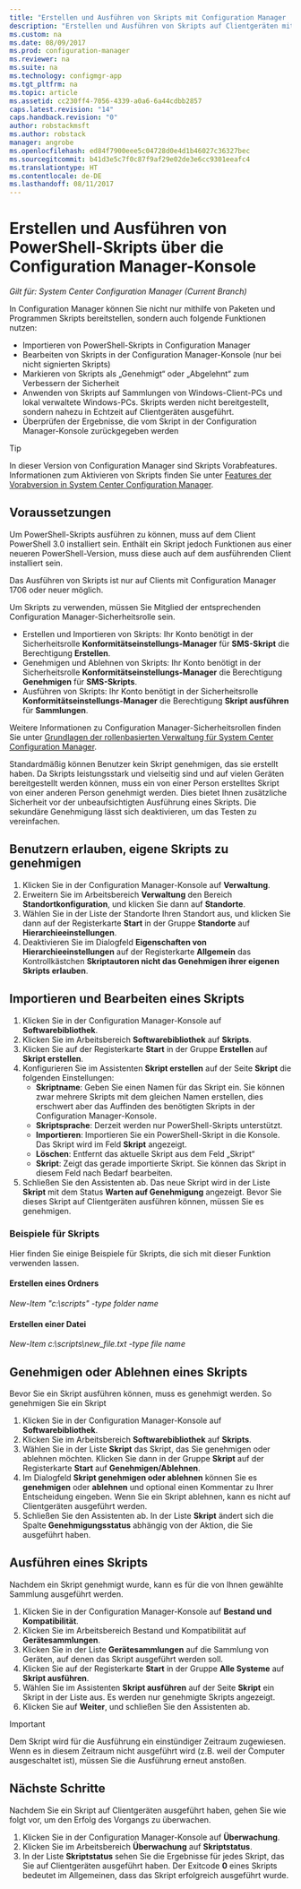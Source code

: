 ```yaml
---
title: "Erstellen und Ausführen von Skripts mit Configuration Manager | Microsoft-Dokumentation"
description: "Erstellen und Ausführen von Skripts auf Clientgeräten mit Configuration Manager."
ms.custom: na
ms.date: 08/09/2017
ms.prod: configuration-manager
ms.reviewer: na
ms.suite: na
ms.technology: configmgr-app
ms.tgt_pltfrm: na
ms.topic: article
ms.assetid: cc230ff4-7056-4339-a0a6-6a44cdbb2857
caps.latest.revision: "14"
caps.handback.revision: "0"
author: robstackmsft
ms.author: robstack
manager: angrobe
ms.openlocfilehash: ed84f7900eee5c04728d0e4d1b46027c36327bec
ms.sourcegitcommit: b41d3e5c7f0c87f9af29e02de3e6cc9301eeafc4
ms.translationtype: HT
ms.contentlocale: de-DE
ms.lasthandoff: 08/11/2017
---
```

# <a name="create-and-run-powershell-scripts-from-the-configuration-manager-console"></a>Erstellen und Ausführen von PowerShell-Skripts über die Configuration Manager-Konsole

*Gilt für: System Center Configuration Manager (Current Branch)*

In Configuration Manager können Sie nicht nur mithilfe von Paketen und Programmen Skripts bereitstellen, sondern auch folgende Funktionen nutzen:

- Importieren von PowerShell-Skripts in Configuration Manager
- Bearbeiten von Skripts in der Configuration Manager-Konsole (nur bei nicht signierten Skripts)
- Markieren von Skripts als „Genehmigt“ oder „Abgelehnt“ zum Verbessern der Sicherheit
- Anwenden von Skripts auf Sammlungen von Windows-Client-PCs und lokal verwaltete Windows-PCs. Skripts werden nicht bereitgestellt, sondern nahezu in Echtzeit auf Clientgeräten ausgeführt.
- Überprüfen der Ergebnisse, die vom Skript in der Configuration Manager-Konsole zurückgegeben werden

>[!TIP]
>In dieser Version von Configuration Manager sind Skripts Vorabfeatures. Informationen zum Aktivieren von Skripts finden Sie unter [Features der Vorabversion in System Center Configuration Manager](/sccm/core/servers/manage/pre-release-features).

## <a name="prerequisites"></a>Voraussetzungen

Um PowerShell-Skripts ausführen zu können, muss auf dem Client PowerShell 3.0 installiert sein. Enthält ein Skript jedoch Funktionen aus einer neueren PowerShell-Version, muss diese auch auf dem ausführenden Client installiert sein.

Das Ausführen von Skripts ist nur auf Clients mit Configuration Manager 1706 oder neuer möglich.

Um Skripts zu verwenden, müssen Sie Mitglied der entsprechenden Configuration Manager-Sicherheitsrolle sein.

- Erstellen und Importieren von Skripts: Ihr Konto benötigt in der Sicherheitsrolle **Konformitätseinstellungs-Manager** für **SMS-Skript** die Berechtigung **Erstellen**.
- Genehmigen und Ablehnen von Skripts: Ihr Konto benötigt in der Sicherheitsrolle **Konformitätseinstellungs-Manager** die Berechtigung **Genehmigen** für **SMS-Skripts**.
- Ausführen von Skripts: Ihr Konto benötigt in der Sicherheitsrolle **Konformitätseinstellungs-Manager** die Berechtigung **Skript ausführen** für **Sammlungen**.

Weitere Informationen zu Configuration Manager-Sicherheitsrollen finden Sie unter [Grundlagen der rollenbasierten Verwaltung für System Center Configuration Manager](/sccm/core/understand/fundamentals-of-role-based-administration).

Standardmäßig können Benutzer kein Skript genehmigen, das sie erstellt haben. Da Skripts leistungsstark und vielseitig sind und auf vielen Geräten bereitgestellt werden können, muss ein von einer Person erstelltes Skript von einer anderen Person genehmigt werden. Dies bietet Ihnen zusätzliche Sicherheit vor der unbeaufsichtigten Ausführung eines Skripts. Die sekundäre Genehmigung lässt sich deaktivieren, um das Testen zu vereinfachen.

## <a name="allow-users-to-approve-their-own-scripts"></a>Benutzern erlauben, eigene Skripts zu genehmigen

1. Klicken Sie in der Configuration Manager-Konsole auf **Verwaltung**.
2. Erweitern Sie im Arbeitsbereich **Verwaltung** den Bereich **Standortkonfiguration**, und klicken Sie dann auf **Standorte**.
3. Wählen Sie in der Liste der Standorte Ihren Standort aus, und klicken Sie dann auf der Registerkarte **Start** in der Gruppe **Standorte** auf **Hierarchieeinstellungen**.
4. Deaktivieren Sie im Dialogfeld **Eigenschaften von Hierarchieeinstellungen** auf der Registerkarte **Allgemein** das Kontrollkästchen **Skriptautoren nicht das Genehmigen ihrer eigenen Skripts erlauben**.

## <a name="import-and-edit-a-script"></a>Importieren und Bearbeiten eines Skripts

1. Klicken Sie in der Configuration Manager-Konsole auf **Softwarebibliothek**.
2. Klicken Sie im Arbeitsbereich **Softwarebibliothek** auf **Skripts**.
3. Klicken Sie auf der Registerkarte **Start** in der Gruppe **Erstellen** auf **Skript erstellen**.
4. Konfigurieren Sie im Assistenten **Skript erstellen** auf der Seite **Skript** die folgenden Einstellungen:
    - **Skriptname**: Geben Sie einen Namen für das Skript ein. Sie können zwar mehrere Skripts mit dem gleichen Namen erstellen, dies erschwert aber das Auffinden des benötigten Skripts in der Configuration Manager-Konsole.
    - **Skriptsprache**: Derzeit werden nur PowerShell-Skripts unterstützt.
    - **Importieren**: Importieren Sie ein PowerShell-Skript in die Konsole. Das Skript wird im Feld **Skript** angezeigt.
    - **Löschen**: Entfernt das aktuelle Skript aus dem Feld „Skript“
    - **Skript**: Zeigt das gerade importierte Skript. Sie können das Skript in diesem Feld nach Bedarf bearbeiten.
5. Schließen Sie den Assistenten ab. Das neue Skript wird in der Liste **Skript** mit dem Status **Warten auf Genehmigung** angezeigt. Bevor Sie dieses Skript auf Clientgeräten ausführen können, müssen Sie es genehmigen.

### <a name="script-examples"></a>Beispiele für Skripts

Hier finden Sie einige Beispiele für Skripts, die sich mit dieser Funktion verwenden lassen.

#### <a name="create-a-folder"></a>Erstellen eines Ordners

*New-Item "c:\scripts" -type folder name* 
 
 
#### <a name="create-a-file"></a>Erstellen einer Datei

*New-Item c:\scripts\new_file.txt -type file name*


## <a name="approve-or-deny-a-script"></a>Genehmigen oder Ablehnen eines Skripts

Bevor Sie ein Skript ausführen können, muss es genehmigt werden. So genehmigen Sie ein Skript

1. Klicken Sie in der Configuration Manager-Konsole auf **Softwarebibliothek**.
2. Klicken Sie im Arbeitsbereich **Softwarebibliothek** auf **Skripts**.
3. Wählen Sie in der Liste **Skript** das Skript, das Sie genehmigen oder ablehnen möchten. Klicken Sie dann in der Gruppe **Skript** auf der Registerkarte **Start** auf **Genehmigen/Ablehnen**.
4. Im Dialogfeld **Skript genehmigen oder ablehnen** können Sie es **genehmigen** oder **ablehnen** und optional einen Kommentar zu Ihrer Entscheidung eingeben. Wenn Sie ein Skript ablehnen, kann es nicht auf Clientgeräten ausgeführt werden.
5. Schließen Sie den Assistenten ab. In der Liste **Skript** ändert sich die Spalte **Genehmigungsstatus** abhängig von der Aktion, die Sie ausgeführt haben.

## <a name="run-a-script"></a>Ausführen eines Skripts
Nachdem ein Skript genehmigt wurde, kann es für die von Ihnen gewählte Sammlung ausgeführt werden.

1. Klicken Sie in der Configuration Manager-Konsole auf **Bestand und Kompatibilität**.
2. Klicken Sie im Arbeitsbereich Bestand und Kompatibilität auf **Gerätesammlungen**.
3. Klicken Sie in der Liste **Gerätesammlungen** auf die Sammlung von Geräten, auf denen das Skript ausgeführt werden soll.
4. Klicken Sie auf der Registerkarte **Start** in der Gruppe **Alle Systeme** auf **Skript ausführen**.
5. Wählen Sie im Assistenten **Skript ausführen** auf der Seite **Skript** ein Skript in der Liste aus. Es werden nur genehmigte Skripts angezeigt.
6. Klicken Sie auf **Weiter**, und schließen Sie den Assistenten ab.

>[!IMPORTANT]
>Dem Skript wird für die Ausführung ein einstündiger Zeitraum zugewiesen. Wenn es in diesem Zeitraum nicht ausgeführt wird (z.B. weil der Computer ausgeschaltet ist), müssen Sie die Ausführung erneut anstoßen.

## <a name="next-steps"></a>Nächste Schritte

Nachdem Sie ein Skript auf Clientgeräten ausgeführt haben, gehen Sie wie folgt vor, um den Erfolg des Vorgangs zu überwachen.

1. Klicken Sie in der Configuration Manager-Konsole auf **Überwachung**.
2. Klicken Sie im Arbeitsbereich **Überwachung** auf **Skriptstatus**.
3. In der Liste **Skriptstatus** sehen Sie die Ergebnisse für jedes Skript, das Sie auf Clientgeräten ausgeführt haben. Der Exitcode **0** eines Skripts bedeutet im Allgemeinen, dass das Skript erfolgreich ausgeführt wurde.
